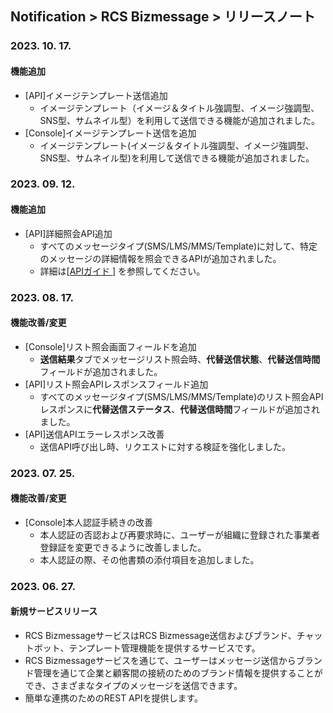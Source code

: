 ## Notification > RCS Bizmessage > リリースノート

### 2023. 10. 17.
#### 機能追加
* [API]イメージテンプレート送信追加
  * イメージテンプレート（イメージ＆タイトル強調型、イメージ強調型、SNS型、サムネイル型）を利用して送信できる機能が追加されました。
* [Console]イメージテンプレート送信を追加
  * イメージテンプレート(イメージ＆タイトル強調型、イメージ強調型、SNS型、サムネイル型)を利用して送信できる機能が追加されました。

### 2023. 09. 12.
#### 機能追加
* [API]詳細照会API追加
    * すべてのメッセージタイプ(SMS/LMS/MMS/Template)に対して、特定のメッセージの詳細情報を照会できるAPIが追加されました。
    * 詳細は[[APIガイド ](./api-guide/#_3)] を参照してください。

### 2023. 08. 17.
#### 機能改善/変更
* [Console]リスト照会画面フィールドを追加
    * **送信結果**タブでメッセージリスト照会時、**代替送信状態**、**代替送信時間**フィールドが追加されました。
* [API]リスト照会APIレスポンスフィールド追加
    * すべてのメッセージタイプ(SMS/LMS/MMS/Template)のリスト照会APIレスポンスに**代替送信ステータス**、**代替送信時間**フィールドが追加されました。
* [API]送信APIエラーレスポンス改善
    * 送信API呼び出し時、リクエストに対する検証を強化しました。

### 2023. 07. 25.
#### 機能改善/変更
* [Console]本人認証手続きの改善
    * 本人認証の否認および再要求時に、ユーザーが組織に登録された事業者登録証を変更できるように改善しました。
    * 本人認証の際、その他書類の添付項目を追加しました。

### 2023. 06. 27.

#### 新規サービスリリース
* RCS BizmessageサービスはRCS Bizmessage送信およびブランド、チャットボット、テンプレート管理機能を提供するサービスです。 
* RCS Bizmessageサービスを通じて、ユーザーはメッセージ送信からブランド管理を通じて企業と顧客間の接続のためのブランド情報を提供することができ、さまざまなタイプのメッセージを送信できます。
* 簡単な連携のためのREST APIを提供します。
